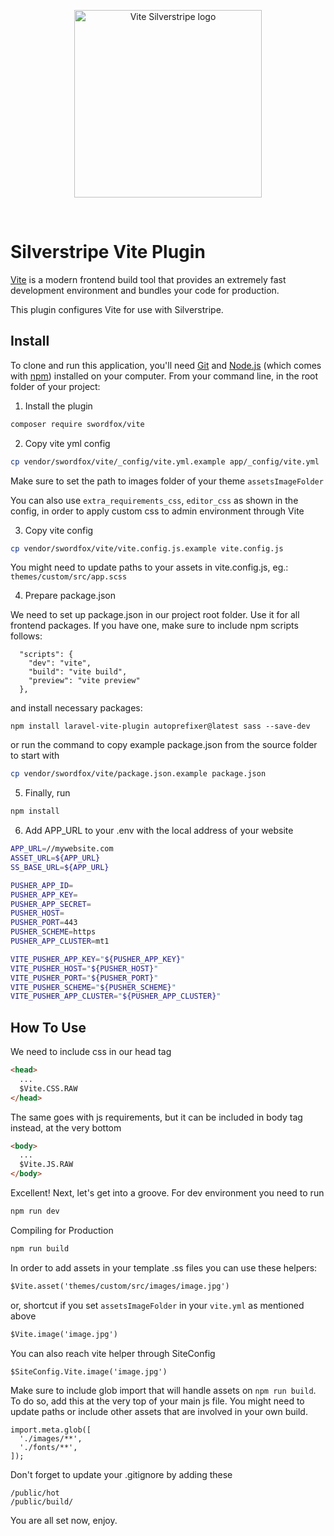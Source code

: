 <p align="center">
  <a href="https://www.swordfox.nz" target="_blank" rel="noopener noreferrer">
    <img width="300" src="https://www.swordfox.nz/ss-vite.png" alt="Vite Silverstripe logo">
  </a>
</p>
<br/>

# Silverstripe Vite Plugin

[Vite](https://vitejs.dev/) is a modern frontend build tool that provides an extremely fast development environment and bundles your code for production.

This plugin configures Vite for use with Silverstripe.

## Install

To clone and run this application, you'll need [Git](https://git-scm.com) and [Node.js](https://nodejs.org/en/download/) (which comes with [npm](http://npmjs.com)) installed on your computer. From your command line, in the root folder of your project:

1. Install the plugin

```bash
composer require swordfox/vite
```


2. Copy vite yml config

```bash
cp vendor/swordfox/vite/_config/vite.yml.example app/_config/vite.yml
```

Make sure to set the path to images folder of your theme `assetsImageFolder`

You can also use `extra_requirements_css`, `editor_css` as shown in the config, in order to apply custom css to admin environment through Vite


3. Copy vite config

```bash
cp vendor/swordfox/vite/vite.config.js.example vite.config.js
```

You might need to update paths to your assets in vite.config.js, eg.: `themes/custom/src/app.scss`


4. Prepare package.json

We need to set up package.json in our project root folder. Use it for all frontend packages. If you have one, make sure to include npm scripts follows:

```
  "scripts": {
    "dev": "vite",
    "build": "vite build",
    "preview": "vite preview"
  },
```

and install necessary packages:

```
npm install laravel-vite-plugin autoprefixer@latest sass --save-dev
```

or run the command to copy example package.json from the source folder to start with

```bash
cp vendor/swordfox/vite/package.json.example package.json
```


5. Finally, run

```bash
npm install
```


6. Add APP_URL to your .env with the local address of your website

```bash
APP_URL=//mywebsite.com
ASSET_URL=${APP_URL}
SS_BASE_URL=${APP_URL}

PUSHER_APP_ID=
PUSHER_APP_KEY=
PUSHER_APP_SECRET=
PUSHER_HOST=
PUSHER_PORT=443
PUSHER_SCHEME=https
PUSHER_APP_CLUSTER=mt1

VITE_PUSHER_APP_KEY="${PUSHER_APP_KEY}"
VITE_PUSHER_HOST="${PUSHER_HOST}"
VITE_PUSHER_PORT="${PUSHER_PORT}"
VITE_PUSHER_SCHEME="${PUSHER_SCHEME}"
VITE_PUSHER_APP_CLUSTER="${PUSHER_APP_CLUSTER}"
```

## How To Use

We need to include css in our head tag

~~~html
<head>
  ...
  $Vite.CSS.RAW
</head>
~~~

The same goes with js requirements, but it can be included in body tag instead, at the very bottom

~~~html
<body>
  ...
  $Vite.JS.RAW
</body>
~~~

Excellent! Next, let's get into a groove. For dev environment you need to run

```bash
npm run dev
```

Compiling for Production

```bash
npm run build
```

In order to add assets in your template .ss files you can use these helpers:

~~~html
$Vite.asset('themes/custom/src/images/image.jpg')
~~~

or, shortcut if you set `assetsImageFolder` in your `vite.yml` as mentioned above

~~~html
$Vite.image('image.jpg')
~~~


You can also reach vite helper through SiteConfig

~~~html
$SiteConfig.Vite.image('image.jpg')
~~~

Make sure to include glob import that will handle assets on `npm run build`. To do so, add this at the very top of your main js file. You might need to update paths or include other assets that are involved in your own build.

```
import.meta.glob([
  './images/**',
  './fonts/**',
]);
```

Don't forget to update your .gitignore by adding these
```
/public/hot
/public/build/
```

You are all set now, enjoy.
